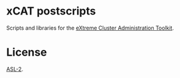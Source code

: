 # xCAT postscripts

Scripts and libraries for the [eXtreme Cluster Administration Toolkit](http://xcat.org/).

# License

[ASL-2](https://www.apache.org/licenses/LICENSE-2.0.html).
